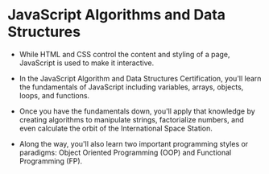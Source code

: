 # JavaScript Algorithms and Data Structures

- While HTML and CSS control the content and styling of a page, JavaScript is used to make it interactive. 
- In the JavaScript Algorithm and Data Structures Certification, you'll learn the fundamentals of JavaScript including variables, arrays, objects, loops, and functions.

- Once you have the fundamentals down, you'll apply that knowledge by creating algorithms to manipulate strings, factorialize numbers, and even calculate the orbit of the International Space Station.

- Along the way, you'll also learn two important programming styles or paradigms: Object Oriented Programming (OOP) and Functional Programming (FP).
